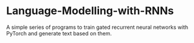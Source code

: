 # Language-Modelling-with-RNNs
A simple series of programs to train gated recurrent neural networks with PyTorch and generate text based on them.
